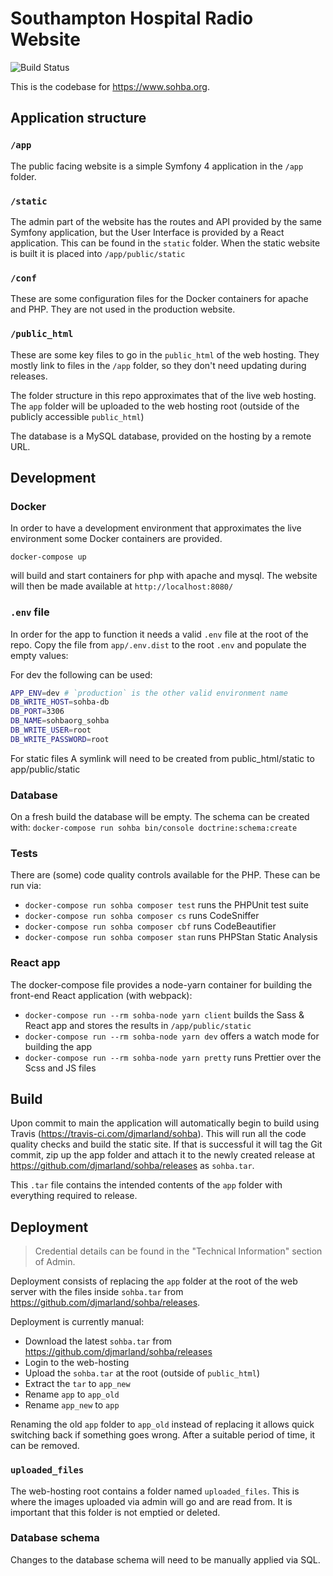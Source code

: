# Southampton Hospital Radio Website
![Build Status](https://github.com/djmarland/sohba/workflows/Build%20Application/badge.svg)

This is the codebase for https://www.sohba.org. 

## Application structure
### `/app`
The public facing website is a simple Symfony 4 application in the `/app` 
folder.

### `/static`
The admin part of the website has the routes and API provided by the same Symfony 
application, but the User Interface is provided by a React application. This can be
found in the `static` folder. When the static website is built it is placed into 
`/app/public/static`

### `/conf`
These are some configuration files for the Docker containers for apache and PHP.
They are not used in the production website.

### `/public_html`
These are some key files to go in the `public_html` of the web hosting. They mostly
link to files in the `/app` folder, so they don't need updating during releases.

The folder structure in this repo approximates that of the live web hosting.
The `app` folder will be uploaded to the web hosting root (outside of the publicly
accessible `public_html`)

The database is a MySQL database, provided on the hosting by a remote URL.

## Development
### Docker
In order to have a development environment that approximates the live environment
some Docker containers are provided.

`docker-compose up`

will build and start containers for php with apache and mysql. 
The website will then be made available at `http://localhost:8080/`

### `.env` file
In order for the app to function it needs a valid `.env` file at the root of the repo.
Copy the file from `app/.env.dist` to the root `.env` and populate the empty values:

For dev the following can be used:
```bash
APP_ENV=dev # `production` is the other valid environment name
DB_WRITE_HOST=sohba-db
DB_PORT=3306
DB_NAME=sohbaorg_sohba
DB_WRITE_USER=root
DB_WRITE_PASSWORD=root
```

For static files A symlink will need to be created from public_html/static to app/public/static

### Database
On a fresh build the database will be empty. The schema can be created with:
`docker-compose run sohba bin/console doctrine:schema:create`

### Tests
There are (some) code quality controls available for the PHP. These can be run via:

* `docker-compose run sohba composer test` runs the PHPUnit test suite 
* `docker-compose run sohba composer cs` runs CodeSniffer
* `docker-compose run sohba composer cbf` runs CodeBeautifier
* `docker-compose run sohba composer stan` runs PHPStan Static Analysis

### React app
The docker-compose file provides a node-yarn container for building the front-end
React application (with webpack):

* `docker-compose run --rm sohba-node yarn client` builds the Sass & React app and stores the results in `/app/public/static`
* `docker-compose run --rm sohba-node yarn dev` offers a watch mode for building the app
* `docker-compose run --rm sohba-node yarn pretty` runs Prettier over the Scss and JS files

## Build
Upon commit to main the application will automatically begin to build using Travis
(https://travis-ci.com/djmarland/sohba). This will run all the code quality checks
and build the static site. If that is successful it will tag the Git commit, zip
up the app folder and attach it to the newly created release at 
https://github.com/djmarland/sohba/releases as `sohba.tar`.

This `.tar` file contains the intended contents of the `app` folder with 
everything required to release.

## Deployment
> Credential details can be found in the "Technical Information" section of Admin.

Deployment consists of replacing the `app` folder at the root of the web server with
the files inside `sohba.tar` from https://github.com/djmarland/sohba/releases.

Deployment is currently manual:
* Download the latest `sohba.tar` from https://github.com/djmarland/sohba/releases
* Login to the web-hosting
* Upload the `sohba.tar` at the root (outside of `public_html`)
* Extract the `tar` to `app_new`
* Rename `app` to `app_old`
* Rename `app_new` to `app`

Renaming the old `app` folder to `app_old` instead of replacing it allows quick 
switching back if something goes wrong. After a suitable period of time, 
it can be removed.

### `uploaded_files`
The web-hosting root contains a folder named `uploaded_files`. This is where the
images uploaded via admin will go and are read from.
It is important that this folder is not emptied or deleted.

### Database schema
Changes to the database schema will need to be manually applied via SQL.
